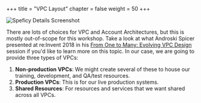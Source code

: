 +++
title = "VPC Layout"
chapter = false
weight = 50
+++

![Speficy Details Screenshot](../images/hybrid-vpcs-diagram.png)

There are lots of choices for VPC and Account Architectures, but this is mostly out-of-scope for this workshop. Take a look at what Androski Spicer presented at re:Invent 2018 in his [From One to Many: Evolving VPC Design](https://www.youtube.com/watch?v=8K7GZFff_V0 "youtube video") session if you'd like to learn more on this topic.
In our case, we are going to provide three types of VPCs:

1. **Non-production VPCs**: We might create several of these to house our training, development, and QA/test resources.
1. **Production VPCs**: This is for our live production systems.
1. **Shared Resources**: For resources and services that we want shared across all VPCs.

